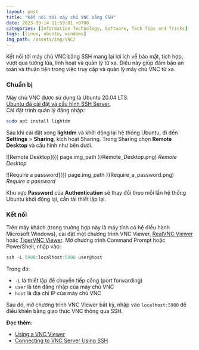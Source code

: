```yaml
---
layout: post
title: "Kết nối tới máy chủ VNC bằng SSH"
date: 2023-09-14 11:59:01 +0700
categories: [Information Technology, Software, Tech Tips and Tricks]
tags: [linux, ubuntu, windows]
img_path: /assets/img/VNC/
---
```


Kết nối tới máy chủ VNC bằng SSH mang lại lợi ích về bảo mật, tích hợp, vượt qua tường lửa, linh hoạt và quản lý từ xa. Điều này giúp đảm bảo an toàn và thuận tiện trong việc truy cập và quản lý máy chủ VNC từ xa.

### Chuẩn bị
Máy chủ VNC được sử dụng là Ubuntu 20.04 LTS.  
[Ubuntu đã cài đặt và cấu hình SSH Server.](https://vegetaz.github.io/posts/install-and-use-openssh-server-in-linux-mint/)  
Cài đặt trình quản lý đăng nhập:
```bash
sudo apt install lightdm
```
Sau khi cài đặt xong **lightdm** và khởi động lại hệ thống Ubuntu, đi đến **Settings** > **Sharing**, kích hoạt Sharing. Trong Sharing chọn **Remote Desktop** và cấu hình như bên dưới.

![Remote Desktop]({{ page.img_path }}Remote_Desktop.png)
_Remote Desktop_

![Require a password]({{ page.img_path }}Require_a_password.png)
_Require a password_

Khu vực **Password** của **Authentication** sẽ thay đổi theo mỗi lần hệ thống Ubuntu khởi động lại, cần tái thiết lập lại.

### Kết nối
Trên máy khách (trong trường hợp này là máy tính có hệ điều hành Microsoft Windows), cài đặt một chương trình VNC Viewer, [RealVNC Viewer](https://www.realvnc.com/en/connect/download/viewer/) hoặc [TigerVNC Viewer](https://sourceforge.net/projects/tigervnc/files/stable/).
Mở chương trình Command Prompt hoặc PowerShell, nhập vào:
```powershell
ssh -L 5900:localhost:5900 user@host
```
Trong đó:
- `-L` là thiết lập để chuyển tiếp cổng (port forwarding)
- `user` là tên đăng nhập của máy chủ VNC
- `host` là địa chỉ IP của máy chủ VNC

Sau đó, mở chương trình VNC Viewer bất kỳ, nhập vào `localhost:5900` để điều khiển bằng giao thức VNC thông qua SSH.


**Đọc thêm**:
- [Using a VNC Viewer](https://access.redhat.com/documentation/en-us/red_hat_enterprise_linux/6/html/deployment_guide/s1-vnc-viewer)
- [Connecting to VNC Server Using SSH](https://access.redhat.com/documentation/en-us/red_hat_enterprise_linux/6/html/deployment_guide/s1-using_ssh)
